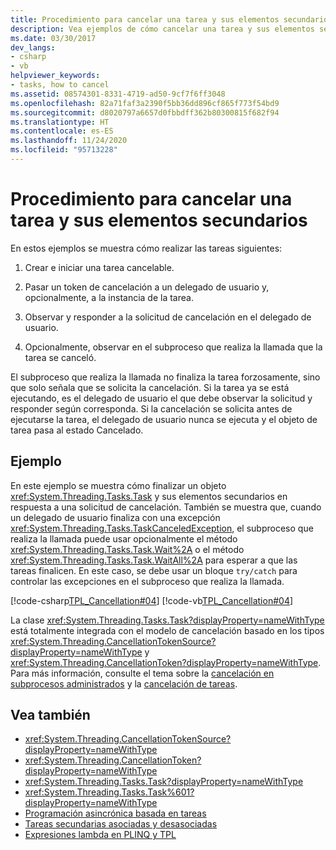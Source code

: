 ```yaml
---
title: Procedimiento para cancelar una tarea y sus elementos secundarios
description: Vea ejemplos de cómo cancelar una tarea y sus elementos secundarios en .NET. En los ejemplos se incluyen los pasos de la creación de tareas cancelables, hasta el aviso de que se canceló la tarea.
ms.date: 03/30/2017
dev_langs:
- csharp
- vb
helpviewer_keywords:
- tasks, how to cancel
ms.assetid: 08574301-8331-4719-ad50-9cf7f6ff3048
ms.openlocfilehash: 82a71faf3a2390f5bb36dd896cf865f773f54bd9
ms.sourcegitcommit: d8020797a6657d0fbbdff362b80300815f682f94
ms.translationtype: HT
ms.contentlocale: es-ES
ms.lasthandoff: 11/24/2020
ms.locfileid: "95713228"
---
```

# <a name="how-to-cancel-a-task-and-its-children"></a>Procedimiento para cancelar una tarea y sus elementos secundarios

En estos ejemplos se muestra cómo realizar las tareas siguientes:  
  
1. Crear e iniciar una tarea cancelable.  
  
2. Pasar un token de cancelación a un delegado de usuario y, opcionalmente, a la instancia de la tarea.  
  
3. Observar y responder a la solicitud de cancelación en el delegado de usuario.  
  
4. Opcionalmente, observar en el subproceso que realiza la llamada que la tarea se canceló.  
  
 El subproceso que realiza la llamada no finaliza la tarea forzosamente, sino que solo señala que se solicita la cancelación. Si la tarea ya se está ejecutando, es el delegado de usuario el que debe observar la solicitud y responder según corresponda. Si la cancelación se solicita antes de ejecutarse la tarea, el delegado de usuario nunca se ejecuta y el objeto de tarea pasa al estado Cancelado.  
  
## <a name="example"></a>Ejemplo  

 En este ejemplo se muestra cómo finalizar un objeto <xref:System.Threading.Tasks.Task> y sus elementos secundarios en respuesta a una solicitud de cancelación. También se muestra que, cuando un delegado de usuario finaliza con una excepción <xref:System.Threading.Tasks.TaskCanceledException>, el subproceso que realiza la llamada puede usar opcionalmente el método <xref:System.Threading.Tasks.Task.Wait%2A> o el método <xref:System.Threading.Tasks.Task.WaitAll%2A> para esperar a que las tareas finalicen. En este caso, se debe usar un bloque `try/catch` para controlar las excepciones en el subproceso que realiza la llamada.  
  
 [!code-csharp[TPL_Cancellation#04](../../../samples/snippets/csharp/VS_Snippets_Misc/tpl_cancellation/cs/cancel1.cs#04)]
 [!code-vb[TPL_Cancellation#04](../../../samples/snippets/visualbasic/VS_Snippets_Misc/tpl_cancellation/vb/cancel1.vb#04)]  
  
 La clase <xref:System.Threading.Tasks.Task?displayProperty=nameWithType> está totalmente integrada con el modelo de cancelación basado en los tipos <xref:System.Threading.CancellationTokenSource?displayProperty=nameWithType> y <xref:System.Threading.CancellationToken?displayProperty=nameWithType>. Para más información, consulte el tema sobre la [cancelación en subprocesos administrados](../threading/cancellation-in-managed-threads.md) y la [cancelación de tareas](task-cancellation.md).  
  
## <a name="see-also"></a>Vea también

- <xref:System.Threading.CancellationTokenSource?displayProperty=nameWithType>
- <xref:System.Threading.CancellationToken?displayProperty=nameWithType>
- <xref:System.Threading.Tasks.Task?displayProperty=nameWithType>
- <xref:System.Threading.Tasks.Task%601?displayProperty=nameWithType>
- [Programación asincrónica basada en tareas](task-based-asynchronous-programming.md)
- [Tareas secundarias asociadas y desasociadas](attached-and-detached-child-tasks.md)
- [Expresiones lambda en PLINQ y TPL](lambda-expressions-in-plinq-and-tpl.md)
